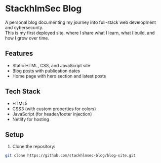 # StackhlmSec Blog

A personal blog documenting my journey into full-stack web development and cybersecurity.  
This is my first deployed site, where I share what I learn, what I build, and how I grow over time.

## Features

- Static HTML, CSS, and JavaScript site  
- Blog posts with publication dates  
- Home page with hero section and latest posts  

## Tech Stack

- HTML5  
- CSS3 (with custom properties for colors)  
- JavaScript (for header/footer injection)  
- Netlify for hosting  

## Setup

1. Clone the repository:  
```bash
git clone https://github.com/stackhlmsec-blog/blog-site.git
